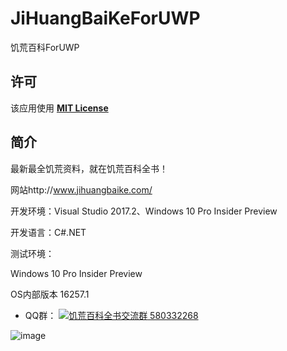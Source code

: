 # JiHuangBaiKeForUWP
饥荒百科ForUWP

## 许可
该应用使用 [__MIT License__](https://github.com/tpxxn/JiHuangBaiKeForUWP/blob/master/LICENSE)

## 简介
最新最全饥荒资料，就在饥荒百科全书！

网站http://www.jihuangbaike.com/ 

开发环境：Visual Studio 2017.2、Windows 10 Pro Insider Preview

开发语言：C#.NET

测试环境：

Windows 10 Pro Insider Preview

OS内部版本 16257.1

- QQ群： <a target="_blank" href="http://shang.qq.com/wpa/qunwpa?idkey=79bf71c5232fb608d5cf56a0b324c960904ac5911ea321faa0b13e5afdef0d5f"><img border="0" src="http://pub.idqqimg.com/wpa/images/group.png" alt="饥荒百科全书交流群" title="饥荒百科全书交流群"> 580332268</a>

![image](https://github.com/tpxxn/JiHuangBaiKeForUWP/blob/master/SoftwarePrintScreen.png)
